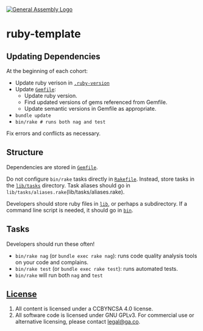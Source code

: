 [![General Assembly Logo](https://camo.githubusercontent.com/1a91b05b8f4d44b5bbfb83abac2b0996d8e26c92/687474703a2f2f692e696d6775722e636f6d2f6b6538555354712e706e67)](https://generalassemb.ly/education/web-development-immersive)

# ruby-template

## Updating Dependencies

At the beginning of each cohort:

-   Update ruby verison in [`.ruby-version`](.ruby-version)
-   Update [`Gemfile`](Gemfile):
    -   Update ruby version.
    -   Find updated versions of gems referenced from Gemfile.
    -   Update semantic versions in Gemfile as appropriate.
-   `bundle update`
-   `bin/rake # runs both nag and test`

Fix errors and conflicts as necessary.

## Structure

Dependencies are stored in [`Gemfile`](Gemfile).

Do not configure `bin/rake` tasks directly in [`Rakefile`](Rakefile). Instead,
store tasks in the [`lib/tasks`](lib/tasks) directory.  Task aliases should go
in `lib/tasks/aliases.rake`(lib/tasks/aliases.rake).

Developers should store ruby files in [`lib`](lib), or perhaps a subdirectory.
If a command line script is needed, it should go in [`bin`](bin).

## Tasks

Developers should run these often!

-   `bin/rake nag`  (or `bundle exec rake nag`):
    runs code quality analysis tools on your code and complains.
-   `bin/rake test` (or `bundle exec rake test`): runs automated tests.
-   `bin/rake` will run both `nag` and `test`

## [License](LICENSE)

1.  All content is licensed under a CC­BY­NC­SA 4.0 license.
1.  All software code is licensed under GNU GPLv3. For commercial use or
    alternative licensing, please contact legal@ga.co.
